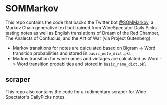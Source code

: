 # SOMMarkov

This repo contains the code that backs the Twitter bot [@SOMMarkov](https://www.twitter.com/sommarkov), a Markov Chain generative text bot trained from WineSpectator Daily Picks tasting notes as well as English translations of Dream of the Red Chamber, The Analects of Confucius, and the Art of War (via Project Gutenberg).

* Markov transitions for notes are calculated based on Bigram -> Word transition probabilities and stored in `basic_note_dict.pkl`
* Markov transition for wine names and vintages are calculated as Word -> Word transition probablities and stored in `basic_name_dict.pkl`

## scraper
This repo also contains the code for a rudimentary scraper for Wine Spectator's DailyPicks notes.
